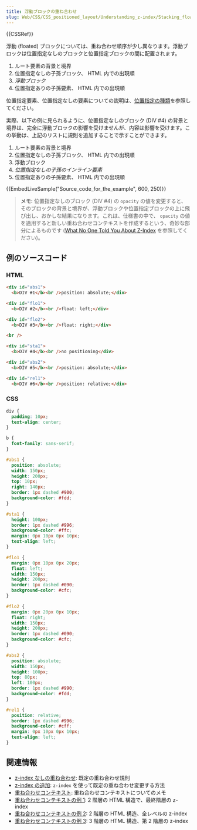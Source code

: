 ```yaml
---
title: 浮動ブロックの重ね合わせ
slug: Web/CSS/CSS_positioned_layout/Understanding_z-index/Stacking_floating_elements
---
```


{{CSSRef}}

浮動 (floated) ブロックについては、重ね合わせ順序が少し異なります。浮動ブロックは位置指定なしのブロックと位置指定ブロックの間に配置されます。

1. ルート要素の背景と境界
2. 位置指定なしの子孫ブロック、 HTML 内での出現順
3. _浮動ブロック_
4. 位置指定ありの子孫要素、 HTML 内での出現順

位置指定要素、位置指定なしの要素についての説明は、[位置指定の種類](/ja/docs/Web/CSS/position#types_of_positioning)を参照してください。

実際、以下の例に見られるように、位置指定なしのブロック (DIV #4) の背景と境界は、完全に浮動ブロックの影響を受けませんが、内容は影響を受けます。この挙動は、上記のリストに規則を追加することで示すことができます。

1. ルート要素の背景と境界
2. 位置指定なしの子孫ブロック、 HTML 内での出現順
3. 浮動ブロック
4. <em>位置指定なしの子孫のインライン要素</em>
5. 位置指定ありの子孫要素、 HTML 内での出現順

{{EmbedLiveSample("Source_code_for_the_example", 600, 250)}}

> **メモ:** 位置指定なしのブロック (DIV #4) の `opacity` の値を変更すると、そのブロックの背景と境界が、浮動ブロックや位置指定ブロックの上に飛び出し、おかしな結果になります。これは、仕様書の中で、 `opacity` の値を適用すると新しい重ね合わせコンテキストを作成するという、奇妙な部分によるものです ([What No One Told You About Z-Index](https://philipwalton.com/articles/what-no-one-told-you-about-z-index/) を参照してください)。

<h2 id="Source_code_for_the_example">例のソースコード</h2>

### HTML

```html
<div id="abs1">
  <b>DIV #1</b><br />position: absolute;</div>

<div id="flo1">
  <b>DIV #2</b><br />float: left;</div>

<div id="flo2">
  <b>DIV #3</b><br />float: right;</div>

<br />

<div id="sta1">
  <b>DIV #4</b><br />no positioning</div>

<div id="abs2">
  <b>DIV #5</b><br />position: absolute;</div>

<div id="rel1">
  <b>DIV #6</b><br />position: relative;</div>
```

### CSS

```css
div {
  padding: 10px;
  text-align: center;
}

b {
  font-family: sans-serif;
}

#abs1 {
  position: absolute;
  width: 150px;
  height: 200px;
  top: 10px;
  right: 140px;
  border: 1px dashed #900;
  background-color: #fdd;
}

#sta1 {
  height: 100px;
  border: 1px dashed #996;
  background-color: #ffc;
  margin: 0px 10px 0px 10px;
  text-align: left;
}

#flo1 {
  margin: 0px 10px 0px 20px;
  float: left;
  width: 150px;
  height: 200px;
  border: 1px dashed #090;
  background-color: #cfc;
}

#flo2 {
  margin: 0px 20px 0px 10px;
  float: right;
  width: 150px;
  height: 200px;
  border: 1px dashed #090;
  background-color: #cfc;
}

#abs2 {
  position: absolute;
  width: 150px;
  height: 100px;
  top: 80px;
  left: 100px;
  border: 1px dashed #990;
  background-color: #fdd;
}

#rel1 {
  position: relative;
  border: 1px dashed #996;
  background-color: #cff;
  margin: 0px 10px 0px 10px;
  text-align: left;
}
```

## 関連情報

- [z-index なしの重ね合わせ](/ja/docs/Web/CSS/CSS_Positioning/Understanding_z_index/Stacking_without_z-index): 既定の重ね合わせ規則
- [z-index の追加](/ja/docs/Web/CSS/CSS_Positioning/Understanding_z_index/Adding_z-index): `z-index` を使って既定の重ね合わせ変更する方法
- [重ね合わせコンテキスト](/ja/docs/Web/CSS/CSS_Positioning/Understanding_z_index/The_stacking_context): 重ね合わせコンテキストについてのメモ
- [重ね合わせコンテキストの例 1](/ja/docs/Web/CSS/CSS_Positioning/Understanding_z_index/Stacking_context_example_1): 2 階層の HTML 構造で、最終階層の z-index
- [重ね合わせコンテキストの例 2](/ja/docs/Web/CSS/CSS_Positioning/Understanding_z_index/Stacking_context_example_2): 2 階層の HTML 構造、全レベルの z-index
- [重ね合わせコンテキストの例 3](/ja/docs/Web/CSS/CSS_Positioning/Understanding_z_index/Stacking_context_example_3): 3 階層の HTML 構造、第 2 階層の z-index

